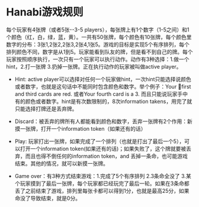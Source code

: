 # Hanabi游戏规则

每个玩家有4张牌（或者5张--3-5 players），每张牌上有1个数字（1-5之间）和1个颜色（红，白，绿，蓝，黄）。一共有50张牌，每个颜色有10张牌，每个颜色里数字的分布：3张1,2张2,2张3,2张4,1张5。游戏的目标是实现5个有序排列，每个排列颜色不同，数字是从1到5。玩家能看到队友的牌，但是看不到自己的牌。每个玩家按照顺序执行，一次只有一个玩家可以执行动作。动作有3种选择：1.做一个hint，2.打一张牌 3.扔掉一张牌。正在执行动作的玩家被叫做active player。

- Hint: active player可以选择对任何一个玩家做hint，一次hint只能选择说颜色或者数字，也就是这句话中不能同时包含颜色和数字。举个例子：Your first and third cards are red. 或者Your fourth card is a 3. 而且只能说玩家手中有的颜色或者数字。hint是有次数限制的，8次information takens，用完了就只能选择打牌还是丢弃牌。

- Discard：被丢弃的牌所有人都能看到颜色和数字，丢弃一张牌有2个作用：新摸一张牌，打开一个information token（如果还有的话）

- Play: 玩家打出一张牌，如果完成了一个排列（也就是打出了最后一个5），可以打开一个information token(如果还有的话)；如果失败了，这个牌就要被丢弃，而且也得不倒任何的information token，and 丢掉一条命，也可能游戏结束。其他的情况，就可以新摸一张牌。

- Game over：有3种方式结束游戏：1.完成了5个有序排列 2.3条命全没了 3.某个玩家摸到了最后一张牌，每个玩家都已经玩完了最后一轮。如果在3条命都丢了之前结束了游戏，排列里每张卡都可以得到1分，也就是最高25分，如果命没了导致结束，就是0分。

